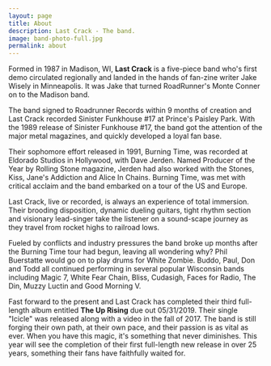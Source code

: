 ```yaml
---
layout: page
title: About
description: Last Crack - The band.
image: band-photo-full.jpg
permalink: about
---
```


Formed in 1987 in Madison, WI, **Last Crack** is a five-piece band who's first demo circulated regionally and landed in the hands of fan-zine writer Jake Wisely in Minneapolis. It was Jake that turned RoadRunner's Monte Conner on to the Madison band.

The band signed to Roadrunner Records within 9 months of creation and Last Crack recorded Sinister Funkhouse #17 at Prince's Paisley Park. With the 1989 release of Sinister Funkhouse #17, the band got the attention of the major metal magazines, and quickly developed a loyal fan base.

Their sophomore effort released in 1991, Burning Time, was recorded at Eldorado Studios in Hollywood, with Dave Jerden. Named Producer of the Year by Rolling Stone magazine, Jerden had also worked with the Stones, Kiss, Jane's Addiction and Alice In Chains. Burning Time, was met with critical acclaim and the band embarked on a tour of the US and Europe.

Last Crack, live or recorded, is always an experience of total immersion.  Their brooding disposition, dynamic dueling guitars, tight rhythm section and visionary lead-singer take the listener on a sound-scape journey as they travel from rocket highs to railroad lows.

Fueled by conflicts and industry pressures the band broke up months after the Burning Time tour had begun, leaving all wondering why? Phil Buerstatte would go on to play drums for White Zombie. Buddo, Paul, Don and Todd all continued performing in several popular Wisconsin bands including Magic 7, White Fear Chain, Bliss, Cudasigh, Faces for Radio, The Din, Muzzy Luctin and Good Morning V.

Fast forward to the present and Last Crack has completed their third full-length album entitled **The Up Rising** due out 05/31/2019. Their single "Icicle" was released along with a video in the fall of 2017. The band is still forging their own path, at their own pace, and their passion is as vital as ever. When you have this magic, it's something that never diminishes. This year will see the completion of their first full-length new release in over 25 years, something their fans have faithfully waited for.
